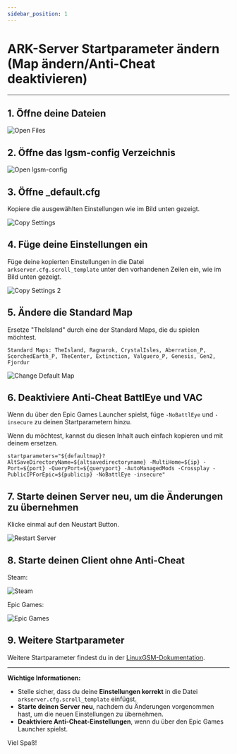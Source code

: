 ```yaml
---
sidebar_position: 1
---
```


# ARK-Server Startparameter ändern (Map ändern/Anti-Cheat deaktivieren)

---

## 1. Öffne deine Dateien

![Open Files](/img/ark/open_files.png)

## 2. Öffne das lgsm-config Verzeichnis

![Open lgsm-config](/img/ark/config_lgsm.png)

## 3. Öffne _default.cfg

Kopiere die ausgewählten Einstellungen wie im Bild unten gezeigt.

![Copy Settings](/img/ark/copy_default_cfg.png)

## 4. Füge deine Einstellungen ein

Füge deine kopierten Einstellungen in die Datei `arkserver.cfg.scroll_template` unter den vorhandenen Zeilen ein, wie im Bild unten gezeigt.

![Copy Settings 2](/img/ark/copy_into_arkserver.png)

## 5. Ändere die Standard Map

Ersetze "TheIsland" durch eine der Standard Maps, die du spielen möchtest.

`Standard Maps: TheIsland, Ragnarok, CrystalIsles, Aberration_P, ScorchedEarth_P, TheCenter, Extinction, Valguero_P, Genesis, Gen2, Fjordur`

![Change Default Map](/img/ark/change_defaultmap.png)

## 6. Deaktiviere Anti-Cheat BattlEye und VAC

Wenn du über den Epic Games Launcher spielst, füge `-NoBattlEye` und `-insecure` zu deinen Startparametern hinzu.

Wenn du möchtest, kannst du diesen Inhalt auch einfach kopieren und mit deinem ersetzen.

`startparameters="${defaultmap}?AltSaveDirectoryName=${altsavedirectoryname} -MultiHome=${ip} -Port=${port} -QueryPort=${queryport} -AutoManagedMods -Crossplay -PublicIPForEpic=${publicip} -NoBattlEye -insecure"`

## 7. Starte deinen Server neu, um die Änderungen zu übernehmen

Klicke einmal auf den Neustart Button.

![Restart Server](/img/ark/restart_server.png)

## 8. Starte deinen Client ohne Anti-Cheat

Steam:

![Steam](/img/ark/start_without_anti_steam.png)

Epic Games:

![Epic Games](/img/ark/start_without_anti_epic.png)

## 9. Weitere Startparameter

Weitere Startparameter findest du in der [LinuxGSM-Dokumentation](https://docs.linuxgsm.com/game-servers/ark-survival-evolved).

---

**Wichtige Informationen:**

- Stelle sicher, dass du deine **Einstellungen korrekt** in die Datei `arkserver.cfg.scroll_template` einfügst.
- **Starte deinen Server neu**, nachdem du Änderungen vorgenommen hast, um die neuen Einstellungen zu übernehmen.
- **Deaktiviere Anti-Cheat-Einstellungen**, wenn du über den Epic Games Launcher spielst.

Viel Spaß!
